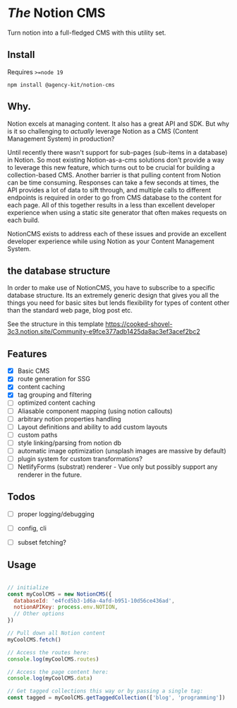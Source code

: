 # _The_ Notion CMS

Turn notion into a full-fledged CMS with this utility set.

## Install

Requires `>=node 19`

``` npm install @agency-kit/notion-cms ```

## Why.

Notion excels at managing content. It also has a great API and SDK. But why is it so challenging to _actually_ leverage Notion as a CMS (Content Management System) in production? 

Until recently there wasn't support for sub-pages (sub-items in a database) in Notion. So most existing Notion-as-a-cms solutions don't provide a way to leverage this new feature, which turns out to be crucial for building a collection-based CMS. Another barrier is that pulling content from Notion can be time consuming. Responses can take a few seconds at times, the API provides a lot of data to sift through, and multiple calls to different endpoints is required in order to go from CMS database to the content for each page. All of this together results in a less than excellent developer experience when using a static site generator that often makes requests on each build.

NotionCMS exists to address each of these issues and provide an excellent developer experience while using Notion as your Content Management System.

## the database structure

In order to make use of NotionCMS, you have to subscribe to a specific database structure. Its an extremely generic design that gives you all the things you need for basic sites but lends flexibility for types of content other than the standard web page, blog post etc.

See the structure in this template https://cooked-shovel-3c3.notion.site/Community-e9fce377adb1425da8ac3ef3acef2bc2

## Features 

- [x] Basic CMS
- [x] route generation for SSG
- [x] content caching
- [x] tag grouping and filtering
- [ ] optimized content caching
- [ ] Aliasable component mapping (using notion callouts)
- [ ] arbitrary notion properties handling
- [ ] Layout definitions and ability to add custom layouts
- [ ] custom paths
- [ ] style linking/parsing from notion db
- [ ] automatic image optimization (unsplash images are massive by default)
- [ ] plugin system for custom transformations?
- [ ] NetlifyForms (substrat) renderer - Vue only but possibly support any renderer in the future.

 ## Todos
- [ ] proper logging/debugging
- [ ] config, cli
- [ ] subset fetching?


## Usage

```javascript

// initialize
const myCoolCMS = new NotionCMS({
  databaseId: 'e4fcd5b3-1d6a-4afd-b951-10d56ce436ad',
  notionAPIKey: process.env.NOTION,
  // Other options
})

// Pull down all Notion content
myCoolCMS.fetch()

// Access the routes here:
console.log(myCoolCMS.routes)

// Access the page content here:
console.log(myCoolCMS.data)

// Get tagged collections this way or by passing a single tag:
const tagged = myCoolCMS.getTaggedCollection(['blog', 'programming'])

```
